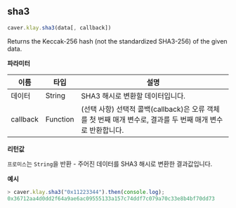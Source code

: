 ## sha3 <a id="sha3"></a>

```javascript
caver.klay.sha3(data[, callback])
```

Returns the Keccak-256 hash (not the standardized SHA3-256) of the given data.


**파라미터**

| 이름       | 타입       | 설명                                                                   |
| -------- | -------- | -------------------------------------------------------------------- |
| 데이터      | String   | SHA3 해시로 변환할 데이터입니다.                                                 |
| callback | Function | (선택 사항) 선택적 콜백(callback)은 오류 객체를 첫 번째 매개 변수로, 결과를 두 번째 매개 변수로 반환합니다. |

**리턴값**

`프로미스`는 `String`을 반환 - 주어진 데이터를 SHA3 해시로 변환한 결과값입니다.

**예시**

```javascript
> caver.klay.sha3("0x11223344").then(console.log);
0x36712aa4d0dd2f64a9ae6ac09555133a157c74ddf7c079a70c33e8b4bf70dd73
```
